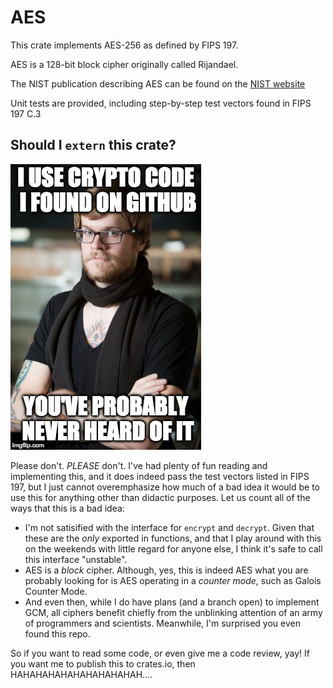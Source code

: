 # AES

This crate implements AES-256 as defined by FIPS 197.

AES is a 128-bit block cipher originally called Rijandael.

The NIST publication describing AES can be found on the [NIST website](https://nvlpubs.nist.gov/nistpubs/fips/nist.fips.197.pdf)

Unit tests are provided, including step-by-step test vectors found in FIPS 197 C.3

## Should I `extern` this crate?
![Crypto Hipster](https://raw.githubusercontent.com/christopher-henderson/AES/master/2fppk8.jpg)

Please don't. _PLEASE_ don't. I've had plenty of fun reading and implementing this, and it does indeed pass the test vectors listed in FIPS 197, but I just cannot overemphasize how much of a bad idea it would be to use this for anything other than didactic purposes. Let us count all of the ways that this is a bad idea:

* I'm not satisified with the interface for `encrypt` and `decrypt`. Given that these are the _only_ exported in functions, and that I play around with this on the weekends with little regard for anyone else, I think it's safe to call this interface "unstable".
* AES is a _block_ cipher. Although, yes, this is indeed AES what you are probably looking for is AES operating in a _counter mode_, such as Galois Counter Mode.
* And even then, while I do have plans (and a branch open) to implement GCM, all ciphers benefit chiefly from the unblinking attention of an army of programmers and scientists. Meanwhile, I'm surprised you even found this repo.

So if you want to read some code, or even give me a code review, yay! If you want me to publish this to crates.io, then HAHAHAHAHAHAHAHAHAHAH....
